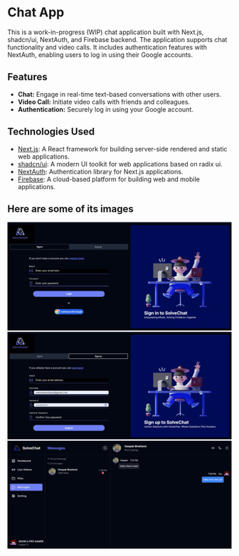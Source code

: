 # Chat App

This is a work-in-progress (WIP) chat application built with Next.js, shadcn/ui, NextAuth, and Firebase backend. The application supports chat functionality and video calls. It includes authentication features with NextAuth, enabling users to log in using their Google accounts.

## Features

- **Chat:** Engage in real-time text-based conversations with other users.
- **Video Call:** Initiate video calls with friends and colleagues.
- **Authentication:** Securely log in using your Google account.

## Technologies Used

- [Next.js](https://nextjs.org/): A React framework for building server-side rendered and static web applications.
- [shadcn/ui](https://ui.shadcn.com/): A modern UI toolkit for web applications based on radix ui.
- [NextAuth](https://next-auth.js.org/): Authentication library for Next.js applications.
- [Firebase](https://firebase.google.com/): A cloud-based platform for building web and mobile applications.

## Here are some of its images

![Screenshot 1](./public/ss3.jpg)
![Screenshot 1](./public/ss2.jpg)
![Screenshot 1](./public/ss1.jpg)
